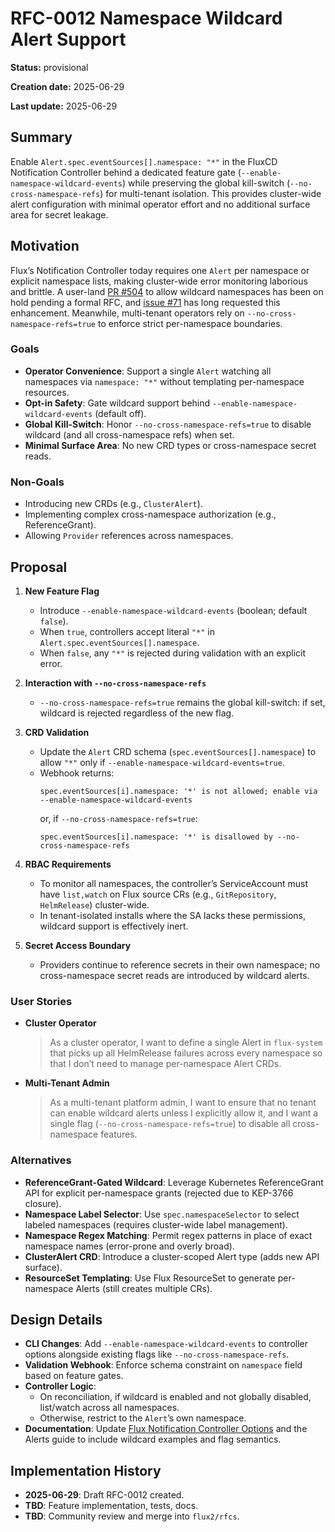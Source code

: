 # RFC-0012 Namespace Wildcard Alert Support

<!--
The title must be short and descriptive.
-->

**Status:** provisional

<!--
Status represents the current state of the RFC.
Must be one of `provisional`, `implementable`, `implemented`, `deferred`, `rejected`, `withdrawn`, or `replaced`.
-->

**Creation date:** 2025-06-29

**Last update:** 2025-06-29

## Summary

Enable `Alert.spec.eventSources[].namespace: "*"` in the FluxCD Notification Controller behind a dedicated feature gate (`--enable-namespace-wildcard-events`) while preserving the global kill-switch (`--no-cross-namespace-refs`) for multi-tenant isolation. This provides cluster-wide alert configuration with minimal operator effort and no additional surface area for secret leakage.

## Motivation

Flux’s Notification Controller today requires one `Alert` per namespace or explicit namespace lists, making cluster-wide error monitoring laborious and brittle. A user-land [PR #504](https://github.com/fluxcd/notification-controller/pull/504) to allow wildcard namespaces has been on hold pending a formal RFC, and [issue #71](https://github.com/fluxcd/notification-controller/issues/71) has long requested this enhancement. Meanwhile, multi-tenant operators rely on `--no-cross-namespace-refs=true` to enforce strict per-namespace boundaries.


### Goals

- **Operator Convenience**: Support a single `Alert` watching all namespaces via `namespace: "*"` without templating per-namespace resources.  
- **Opt-in Safety**: Gate wildcard support behind `--enable-namespace-wildcard-events` (default off).  
- **Global Kill-Switch**: Honor `--no-cross-namespace-refs=true` to disable wildcard (and all cross-namespace refs) when set.  
- **Minimal Surface Area**: No new CRD types or cross-namespace secret reads.

### Non-Goals

- Introducing new CRDs (e.g., `ClusterAlert`).  
- Implementing complex cross-namespace authorization (e.g., ReferenceGrant).  
- Allowing `Provider` references across namespaces.

## Proposal

1. **New Feature Flag**  
   - Introduce `--enable-namespace-wildcard-events` (boolean; default `false`).  
   - When `true`, controllers accept literal `"*"` in `Alert.spec.eventSources[].namespace`.  
   - When `false`, any `"*"` is rejected during validation with an explicit error.

2. **Interaction with `--no-cross-namespace-refs`**  
   - `--no-cross-namespace-refs=true` remains the global kill-switch: if set, wildcard is rejected regardless of the new flag.  

3. **CRD Validation**  
   - Update the `Alert` CRD schema (`spec.eventSources[].namespace`) to allow `"*"` only if `--enable-namespace-wildcard-events=true`.  
   - Webhook returns:
     ```
     spec.eventSources[i].namespace: '*' is not allowed; enable via --enable-namespace-wildcard-events
     ```
     or, if `--no-cross-namespace-refs=true`:
     ```
     spec.eventSources[i].namespace: '*' is disallowed by --no-cross-namespace-refs
     ```

4. **RBAC Requirements**  
   - To monitor all namespaces, the controller’s ServiceAccount must have `list,watch` on Flux source CRs (e.g., `GitRepository`, `HelmRelease`) cluster-wide.  
   - In tenant-isolated installs where the SA lacks these permissions, wildcard support is effectively inert.

5. **Secret Access Boundary**  
   - Providers continue to reference secrets in their own namespace; no cross-namespace secret reads are introduced by wildcard alerts.


### User Stories

- **Cluster Operator**  
  > As a cluster operator, I want to define a single Alert in `flux-system` that picks up all HelmRelease failures across every namespace so that I don’t need to manage per-namespace Alert CRDs.

- **Multi-Tenant Admin**  
  > As a multi-tenant platform admin, I want to ensure that no tenant can enable wildcard alerts unless I explicitly allow it, and I want a single flag (`--no-cross-namespace-refs=true`) to disable all cross-namespace features.


### Alternatives

- **ReferenceGrant-Gated Wildcard**: Leverage Kubernetes ReferenceGrant API for explicit per-namespace grants (rejected due to KEP-3766 closure).  
- **Namespace Label Selector**: Use `spec.namespaceSelector` to select labeled namespaces (requires cluster-wide label management).  
- **Namespace Regex Matching**: Permit regex patterns in place of exact namespace names (error-prone and overly broad).  
- **ClusterAlert CRD**: Introduce a cluster-scoped Alert type (adds new API surface).  
- **ResourceSet Templating**: Use Flux ResourceSet to generate per-namespace Alerts (still creates multiple CRs).


## Design Details

- **CLI Changes**: Add `--enable-namespace-wildcard-events` to controller options alongside existing flags like `--no-cross-namespace-refs`.  
- **Validation Webhook**: Enforce schema constraint on `namespace` field based on feature gates.  
- **Controller Logic**:  
  - On reconciliation, if wildcard is enabled and not globally disabled, list/watch across all namespaces.  
  - Otherwise, restrict to the `Alert`’s own namespace.  
- **Documentation**: Update [Flux Notification Controller Options](https://fluxcd.io/flux/components/notification/options/) and the Alerts guide to include wildcard examples and flag semantics.


## Implementation History
- **2025-06-29**: Draft RFC-0012 created.  
- **TBD**: Feature implementation, tests, docs.  
- **TBD**: Community review and merge into `flux2/rfcs`.  